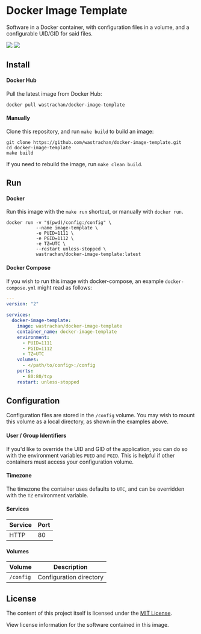 Docker Image Template
=====================

Software in a Docker container, with configuration files in a volume, and a configurable UID/GID for said files.

[![](https://circleci.com/gh/wastrachan/docker-image-template.svg?style=svg)](https://circleci.com/gh/wastrachan/docker-image-template)
[![](https://img.shields.io/docker-image-template/pulls/wastrachan/docker-image-template.svg)](https://hub.docker-image-template.com/r/wastrachan/docker-image-template)

## Install

#### Docker Hub
Pull the latest image from Docker Hub:

```shell
docker pull wastrachan/docker-image-template
```

#### Manually
Clone this repository, and run `make build` to build an image:

```shell
git clone https://github.com/wastrachan/docker-image-template.git
cd docker-image-template
make build
```

If you need to rebuild the image, run `make clean build`.


## Run

#### Docker
Run this image with the `make run` shortcut, or manually with `docker run`.


```shell
docker run -v "$(pwd)/config:/config" \
           --name image-template \
           -e PUID=1111 \
           -e PGID=1112 \
           -e TZ=UTC \
           --restart unless-stopped \
           wastrachan/docker-image-template:latest
```


#### Docker Compose
If you wish to run this image with docker-compose, an example `docker-compose.yml` might read as follows:

```yaml
---
version: "2"

services:
  docker-image-template:
    image: wastrachan/docker-image-template
    container_name: docker-image-template
    environment:
      - PUID=1111
      - PGID=1112
      - TZ=UTC
    volumes:
      - </path/to/config>:/config
    ports:
      - 80:80/tcp
    restart: unless-stopped
```


## Configuration
Configuration files are stored in the `/config` volume. You may wish to mount this volume as a local directory, as shown in the examples above.


#### User / Group Identifiers
If you'd like to override the UID and GID of the application, you can do so with the environment variables `PUID` and `PGID`. This is helpful if other containers must access your configuration volume.

#### Timezone
The timezone the container uses defaults to `UTC`, and can be overridden with the `TZ` environment variable.

#### Services
Service     | Port
------------|-----
HTTP        | 80

#### Volumes
Volume          | Description
----------------|-------------
`/config`       | Configuration directory


## License
The content of this project itself is licensed under the [MIT License](LICENSE).

View license information for the software contained in this image.
